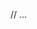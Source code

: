 <template>
  <MultiSelect
    v-model:selected-options="selectedOptions"
    :options
    placeholder="Text here"
    :size="Size.S"
    label="Label"
    :disabled="false"
    :required="true"
    :is-loading="false"
    :is-error-loading="false"
    :is-error
    :error-list
  />
</template>

// ...

<script setup lang="ts">
  import { ref, computed } from 'vue';
  import MultiSelect from '@/components/MultiSelect.vue';
  import { Size } from '@/common/utils/models';

const selectedOptions = ref<Array<ISelectItem>>([]);

const options: Array<ISelectItem> = [
  { title: 'title1', value: 'value1' },
  { title: 'title2', value: 'value2' },
  { title: 'title3', value: 'value3' },
];

const isError = computed<boolean>(() => selectedOptions.value.length === 0);
const errorList = computed<Array<string> | undefined>(() => (isError.value ? ['Must be filled'] : undefined));

</script>
